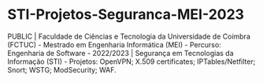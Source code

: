 # STI-Projetos-Seguranca-MEI-2023
PUBLIC | Faculdade de Ciências e Tecnologia da Universidade de Coimbra (FCTUC) - Mestrado em Engenharia Informática (MEI) - Percurso: Engenharia de Software - 2022/2023 | Segurança em Tecnologias da Informação (STI) - Projetos: OpenVPN; X.509 certificates; IPTables/Netfilter; Snort; WSTG; ModSecurity; WAF.
